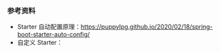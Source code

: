 


### 参考资料
- Starter 自动配置原理：https://puppylpg.github.io/2020/02/18/spring-boot-starter-auto-config/
- 自定义 Starter：